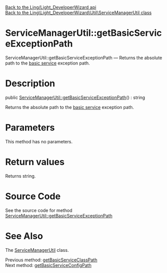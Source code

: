 [Back to the Ling/Light_DeveloperWizard api](https://github.com/lingtalfi/Light_DeveloperWizard/blob/master/doc/api/Ling/Light_DeveloperWizard.md)<br>
[Back to the Ling\Light_DeveloperWizard\Util\ServiceManagerUtil class](https://github.com/lingtalfi/Light_DeveloperWizard/blob/master/doc/api/Ling/Light_DeveloperWizard/Util/ServiceManagerUtil.md)


ServiceManagerUtil::getBasicServiceExceptionPath
================



ServiceManagerUtil::getBasicServiceExceptionPath — Returns the absolute path to the [basic service](https://github.com/lingtalfi/Light_DeveloperWizard/blob/master/doc/pages/conventions.md#basic-service) exception path.




Description
================


public [ServiceManagerUtil::getBasicServiceExceptionPath](https://github.com/lingtalfi/Light_DeveloperWizard/blob/master/doc/api/Ling/Light_DeveloperWizard/Util/ServiceManagerUtil/getBasicServiceExceptionPath.md)() : string




Returns the absolute path to the [basic service](https://github.com/lingtalfi/Light_DeveloperWizard/blob/master/doc/pages/conventions.md#basic-service) exception path.




Parameters
================

This method has no parameters.


Return values
================

Returns string.








Source Code
===========
See the source code for method [ServiceManagerUtil::getBasicServiceExceptionPath](https://github.com/lingtalfi/Light_DeveloperWizard/blob/master/Util/ServiceManagerUtil.php#L281-L285)


See Also
================

The [ServiceManagerUtil](https://github.com/lingtalfi/Light_DeveloperWizard/blob/master/doc/api/Ling/Light_DeveloperWizard/Util/ServiceManagerUtil.md) class.

Previous method: [getBasicServiceClassPath](https://github.com/lingtalfi/Light_DeveloperWizard/blob/master/doc/api/Ling/Light_DeveloperWizard/Util/ServiceManagerUtil/getBasicServiceClassPath.md)<br>Next method: [getBasicServiceConfigPath](https://github.com/lingtalfi/Light_DeveloperWizard/blob/master/doc/api/Ling/Light_DeveloperWizard/Util/ServiceManagerUtil/getBasicServiceConfigPath.md)<br>

